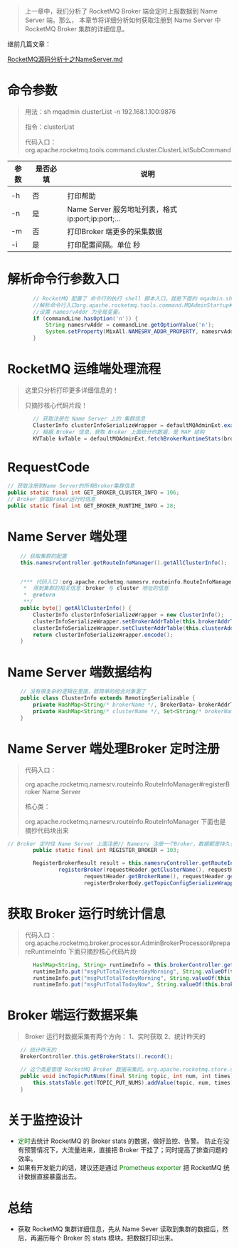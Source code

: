 > 上一章中，我们分析了 RocketMQ Broker 端会定时上报数据到 Name Server 端。那么，
>本章节将详细分析如何获取注册到 Name Server 中 RocketMQ Broker 集群的详细信息。

继前几篇文章：

[RocketMQ源码分析十之NameServer.md](RocketMQ源码分析十之NameServer.md)


# 命令参数

> 用法：sh mqadmin clusterList -n 192.168.1.100:9876
>
> 指令：clusterList
>
> 代码入口：
> org.apache.rocketmq.tools.command.cluster.ClusterListSubCommand

| 参数 | 是否必填 | 说明                                            |
| ---- | -------- | ----------------------------------------------- |
|      |          |                                                 |
| -h   | 否       | 打印帮助                                        |
| -n   | 是       | Name Server 服务地址列表，格式ip:port;ip:port;… |
| -m   | 否       | 打印Broker 端更多的采集数据                     |
| -i   | 是       | 打印配置间隔。单位 秒                           |



# 解析命令行参数入口

```java
        // RocketMQ 配置了 命令行的执行 shell 脚本入口。就是下面的 mqadmin.sh 这个文件mqadmin.sh
        //解析命令行入口org.apache.rocketmq.tools.command.MQAdminStartup#main0
        //设置 namesrvAddr 为全局变量。
        if (commandLine.hasOption('n')) {
            String namesrvAddr = commandLine.getOptionValue('n');
            System.setProperty(MixAll.NAMESRV_ADDR_PROPERTY, namesrvAddr);
        }
```

# RocketMQ 运维端处理流程

> 这里只分析打印更多详细信息的！
>
> 只摘抄核心代码片段！

```java
        // 获取注册在 Name Server 上的 集群信息
        ClusterInfo clusterInfoSerializeWrapper = defaultMQAdminExt.examineBrokerClusterInfo();
        // 根据 Broker 信息，获取 Broker 上面统计的数据，是 MAP 结构
        KVTable kvTable = defaultMQAdminExt.fetchBrokerRuntimeStats(brokerAddr);
```



# RequestCode

```java
// 获取注册到Name Server的所有Broker集群信息
public static final int GET_BROKER_CLUSTER_INFO = 106;
// Broker 获取Broker运行时信息
public static final int GET_BROKER_RUNTIME_INFO = 28;
```



# Name Server 端处理

```java
    // 获取集群的配置
    this.namesrvController.getRouteInfoManager().getAllClusterInfo();


    /*** 代码入口：org.apache.rocketmq.namesrv.routeinfo.RouteInfoManager#getAllClusterInfo  
     *  得到集群的相关信息：broker 与 cluster 地址的信息 
     *  @return
     **/
    public byte[] getAllClusterInfo() {
        ClusterInfo clusterInfoSerializeWrapper = new ClusterInfo();
        clusterInfoSerializeWrapper.setBrokerAddrTable(this.brokerAddrTable);
        clusterInfoSerializeWrapper.setClusterAddrTable(this.clusterAddrTable);
        return clusterInfoSerializeWrapper.encode();
    }
```

# Name Server 端数据结构

```java
    // 没有很复杂的逻辑在里面，就简单的组合对象罢了
    public class ClusterInfo extends RemotingSerializable {
        private HashMap<String/* brokerName */, BrokerData> brokerAddrTable;
        private HashMap<String/* clusterName */, Set<String/* brokerName */>> clusterAddrTable;
    }
```

# Name Server 端处理Broker 定时注册

> 代码入口：
>
> org.apache.rocketmq.namesrv.routeinfo.RouteInfoManager#registerBroker Name Server
>
> 核心类：
>
> org.apache.rocketmq.namesrv.routeinfo.RouteInfoManager
> 下面也是摘抄代码块出来

```java
// Broker 定时往 Name Server 上面注册// Namesrv 注册一个Broker，数据都是持久化的，如果存在则覆盖配置
        public static final int REGISTER_BROKER = 103;

        RegisterBrokerResult result = this.namesrvController.getRouteInfoManager().
                registerBroker(requestHeader.getClusterName(), requestHeader.getBrokerAddr(), 
                        requestHeader.getBrokerName(), requestHeader.getBrokerId(), requestHeader.getHaServerAddr(), 
                        registerBrokerBody.getTopicConfigSerializeWrapper(), registerBrokerBody.getFilterServerList(), ctx.channel());
```

# 获取 Broker 运行时统计信息

> 代码入口：
> org.apache.rocketmq.broker.processor.AdminBrokerProcessor#prepareRuntimeInfo
> 下面只摘抄核心代码片段

```java
        HashMap<String, String> runtimeInfo = this.brokerController.getMessageStore().getRuntimeInfo();
        runtimeInfo.put("msgPutTotalYesterdayMorning", String.valueOf(this.brokerController.getBrokerStats().getMsgPutTotalYesterdayMorning()));
        runtimeInfo.put("msgPutTotalTodayMorning", String.valueOf(this.brokerController.getBrokerStats().getMsgPutTotalTodayMorning()));
        runtimeInfo.put("msgPutTotalTodayNow", String.valueOf(this.brokerController.getBrokerStats().getMsgPutTotalTodayNow()));

```

# Broker 端运行数据采集

> Broker 运行时数据采集有两个方向：
> 1、实时获取
> 2、统计昨天的

```java
    // 统计昨天的
    BrokerController.this.getBrokerStats().record();

    // 这个类是管理 RocketMQ Broker 数据采集的。org.apache.rocketmq.store.stats.BrokerStatsManager
    public void incTopicPutNums(final String topic, int num, int times) {
        this.statsTable.get(TOPIC_PUT_NUMS).addValue(topic, num, times);
    }
```



# 关于监控设计

- <font color='green'>定时</font>去统计 RocketMQ 的 Broker stats 的数据，做好监控、告警。
防止在没有预警情况下，大流量进来，直接把 Broker 干挂了；同时提高了排查问题的效率。
- 如果有开发能力的话，建议还是通过 <font color='green'>Prometheus exporter</font> 把 RocketMQ 统计数据直接暴露出去。



# 总结

- 获取 RocketMQ 集群详细信息，先从 Name Sever 读取到集群的数据后，然后，再遍历每个 Broker 的 stats 模块。把数据打印出来。
